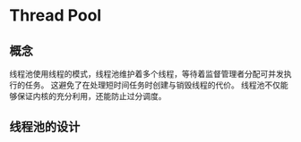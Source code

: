 # Thread Pool

## 概念

线程池使用线程的模式，线程池维护着多个线程，等待着监督管理者分配可并发执行的任务。
这避免了在处理短时间任务时创建与销毁线程的代价。
线程池不仅能够保证内核的充分利用，还能防止过分调度。

## 线程池的设计